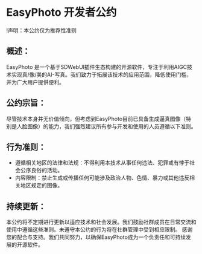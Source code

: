 # EasyPhoto 开发者公约
!声明：本公约仅为推荐性准则

## 概述：
EasyPhoto 是一个基于SDWebUI插件生态构建的开源软件，专注于利用AIGC技术实现真/像/美的AI-写真。我们致力于拓展该技术的应用范围，降低使用门槛，并为广大用户提供便利。

## 公约宗旨：
尽管技术本身并无价值倾向，但考虑到EasyPhoto目前已具备生成逼真图像（特别是人脸图像）的能力，我们强烈建议所有参与开发和使用的人员遵循以下准则。

## 行为准则：
- 遵循相关地区的法律和法规：不得利用本技术从事任何违法、犯罪或有悖于社会公序良俗的活动。
- 内容限制：禁止生成或传播任何可能涉及政治人物、色情、暴力或其他违反相关地区规定的图像。

## 持续更新：
本公约将不定期进行更新以适应技术和社会发展。我们鼓励社群成员在日常交流和使用中遵循这些准则。未遵守本公约的行为将在社群管理中受到相应限制。
感谢您的配合与支持。我们共同努力，以确保EasyPhoto成为一个负责任和可持续发展的开源软件。
